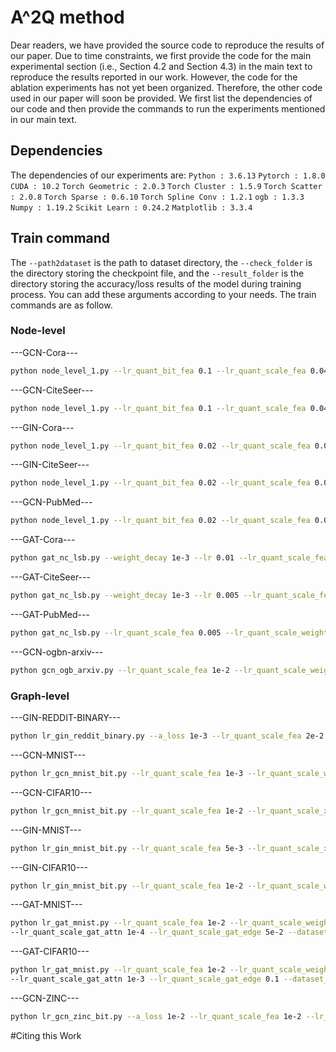 # A^2Q method
Dear readers, we have provided the source code to reproduce the results of our paper. Due to time constraints, we first provide the code for the main experimental section (i.e., Section 4.2 and Section 4.3) in the main text to reproduce the results reported in our work. However, the code for the ablation experiments has not yet been organized. Therefore, the other code used in our paper will soon be provided. 
We first list the dependencies of our code and then provide the commands to run the experiments mentioned in our main text.

## Dependencies
The dependencies of our experiments are:
`Python : 3.6.13`
`Pytorch : 1.8.0`
`CUDA : 10.2`
`Torch Geometric : 2.0.3`
`Torch Cluster : 1.5.9`
`Torch Scatter : 2.0.8`
`Torch Sparse : 0.6.10`
`Torch Spline Conv : 1.2.1`
`ogb : 1.3.3`
`Numpy : 1.19.2`
`Scikit Learn : 0.24.2`
`Matplotlib : 3.3.4`

## Train command

The `--path2dataset` is the path to dataset directory, the `--check_folder` is the directory storing the checkpoint file, and the `--result_folder` is the directory storing the accuracy/loss 
results of the model during training process. You can add these arguments according to your needs.
The train commands are as follow.

### Node-level

---GCN-Cora---
```bash
python node_level_1.py --lr_quant_bit_fea 0.1 --lr_quant_scale_fea 0.04 --a_loss 2.5 --lr_quant_scale_weight 0.02 --lr_quant_scale_xw 0.008 --drop_out 0.35 --weight_decay 0.02 --dataset_name Cora --model GCN
```

---GCN-CiteSeer---
```bash
python node_level_1.py --lr_quant_bit_fea 0.1 --lr_quant_scale_fea 0.04 --a_loss 1.5 --lr_quant_scale_weight 0.008 --lr_quant_scale_xw 0.008 --drop_out 0.5 --weight_decay 0.015 --dataset_name CiteSeer --model GCN 
```

---GIN-Cora---
```bash
python node_level_1.py --lr_quant_bit_fea 0.02 --lr_quant_scale_fea 0.05 --a_loss 2 --lr_quant_scale_weight 0.005  --lr_quant_scale_xw 0.005 --dataset_name Cora --model GIN
```

---GIN-CiteSeer---
```bash
python node_level_1.py --lr_quant_bit_fea 0.02 --lr_quant_scale_fea 0.05 --a_loss 0.5 --lr_quant_scale_weight 0.005 --lr_quant_scale_xw 0.005 --dataset_name CiteSeer --model GIN
```

---GCN-PubMed---
```bash
python node_level_1.py --lr_quant_bit_fea 0.02 --lr_quant_scale_fea 0.005 --a_loss 0.1 --lr_quant_scale_weight 0.005 --dataset_name PubMed --model GCN
```

---GAT-Cora---
```bash
python gat_nc_lsb.py --weight_decay 1e-3 --lr 0.01 --lr_quant_scale_fea 0.05 --lr_quant_scale_weight 0.005 --lr_quant_scale_gat_fea 0.05 --lr_quant_scale_gat 0.005 --lr_quant_bit_fea 0.1 --a_loss 0.3 --drop_out 0.6 --drop_attn 0.6 --dataset_name Cora
```

---GAT-CiteSeer---
```bash
python gat_nc_lsb.py --weight_decay 1e-3 --lr 0.005 --lr_quant_scale_fea 0.05 --lr_quant_scale_weight 0.01 --lr_quant_scale_gat_fea 0.05 --lr_quant_scale_gat 0.005 --lr_quant_bit_fea 0.1 --a_loss 0.25 --drop_out 0.6 --drop_attn 0.6 --dataset_name CiteSeer
```

---GAT-PubMed---
```bash
python gat_nc_lsb.py --lr_quant_scale_fea 0.005 --lr_quant_scale_weight 0.001 --lr_quant_bit_fea 0.015 --a_loss 0.025 --is_q True --lr_quant_scale_gat_fea 0.005 --lr_quant_scale_gat 0.005 --drop_out 0.6 --drop_attn 0.3 --lr 0.005 --weight_decay 1e-3 --dataset_name PubMed 
```

---GCN-ogbn-arxiv---
```bash
python gcn_ogb_arxiv.py --lr_quant_scale_fea 1e-2 --lr_quant_scale_weight 1e-3 --lr_quant_bit_fea 1e-2 --a_loss 1e-4 --dataset_name ogbn-arxiv
```

### Graph-level

---GIN-REDDIT-BINARY---
```bash
python lr_gin_reddit_binary.py --a_loss 1e-3 --lr_quant_scale_fea 2e-2 --lr_quant_scale_xw 1e-2 --lr_quant_scale_weight 2e-2 --lr_quant_bit_fea 8e-3 
```

---GCN-MNIST---
```bash
python lr_gcn_mnist_bit.py --lr_quant_scale_fea 1e-3 --lr_quant_scale_weight 1e-3 --lr_quant_scale_xw 1e-2 --lr_quant_bit_fea 1e-3 --a_loss 0.001 --init norm --dataset_name MNIST
```

---GCN-CIFAR10---
```bash
python lr_gcn_mnist_bit.py --lr_quant_scale_fea 1e-2 --lr_quant_scale_xw 1e-2 --lr_quant_scale_weight 1e-3 --lr_quant_bit_fea 3e-4 --a_loss 2e-4 --init uniform --dataset_name CIFAR10
```

---GIN-MNIST---
```bash
python lr_gin_mnist_bit.py --lr_quant_scale_fea 5e-3 --lr_quant_scale_xw 5e-3 --lr_quant_scale_weight 5e-4 --lr_quant_bit_fea 1e-4 --init uniform --a_loss 5e-5 --dataset_name MNIST
```

---GIN-CIFAR10---
```bash
python lr_gin_mnist_bit.py --lr_quant_scale_fea 1e-2 --lr_quant_scale_weight 1e-3 --lr_quant_scale_xw 1e-2 --lr_quant_bit_fea 2e-4 --init norm --a_loss 2e-4 --dataset_name CIFAR10
```

---GAT-MNIST---
```bash 
python lr_gat_mnist.py --lr_quant_scale_fea 1e-2 --lr_quant_scale_weight 1e-4 --lr_quant_bit_fea 1e-2 --a_loss 2e-4 --lr_quant_scale_gat_fea 1e-2
--lr_quant_scale_gat_attn 1e-4 --lr_quant_scale_gat_edge 5e-2 --dataset_name MNIST
```

---GAT-CIFAR10---
```bash 
python lr_gat_mnist.py --lr_quant_scale_fea 1e-2 --lr_quant_scale_weight 1e-3 --lr_quant_bit_fea 5e-4 --a_loss 2e-5 --lr_quant_scale_gat_fea 1e-2
--lr_quant_scale_gat_attn 1e-3 --lr_quant_scale_gat_edge 0.1 --dataset_name CIFAR10
```

---GCN-ZINC---
```bash
python lr_gcn_zinc_bit.py --a_loss 1e-2 --lr_quant_scale_fea 1e-2 --lr_quant_scale_xw 5e-2 --lr_quant_scale_weight 1e-3 --lr_quant_bit_fea 1e-3 
``` 

#Citing this Work
